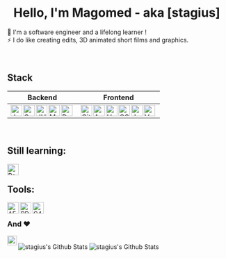 <h1 align="center">Hello, I'm Magomed - aka [stagius]</h1>
<p align="center">
  
🔭 I'm a software engineer and a lifelong learner !<br />
⚡ I do like creating edits, 3D animated short films and graphics.

</p>

<br />
  
<h2>Stack</h2>

| Backend | Frontend |
| --- | --- |
| <img align="left" alt="Java" width="26px" src="https://www.vectorlogo.zone/logos/java/java-wordmark.svg" /> <img align="left" alt="Spring" width="26px" src="https://simpleicons.org/icons/spring.svg" /> <img align="left" alt="JUnit5" width="26px" src="https://simpleicons.org/icons/junit5.svg" /> <img align="left" alt="MySQL" width="26px" src="https://simpleicons.org/icons/postgresql.svg" /> <img align="left" alt="Docker" width="26px" src="https://simpleicons.org/icons/docker.svg" /> | <img align="left" alt="Git" width="26px" src="https://simpleicons.org/icons/git.svg" /> <img align="left" alt="Angular" width="26px" src="https://simpleicons.org/icons/angular.svg" /> <img align="left" alt="HTML5" width="26px" src="https://simpleicons.org/icons/html5.svg" /> <img align="left" alt="CSS3" width="26px" src="https://simpleicons.org/icons/css3.svg" /> <img align="left" alt="JavaScript" width="26px" src="https://simpleicons.org/icons/javascript.svg" /> <img align="left" alt="Vue.js" width="26px" src="https://simpleicons.org/icons/vuedotjs.svg" /> |

<br />

<h2>Still learning:</h2>

<img align="left" alt="React" width="26px" src="https://simpleicons.org/icons/react.svg" />

<br />

<h2>Tools:</h2>

<img align="left" alt="AE" width="26px" src="https://simpleicons.org/icons/adobeaftereffects.svg" />
<img align="left" alt="PD" width="26px" src="https://simpleicons.org/icons/adobephotoshop.svg" />
<img align="left" alt="C4D" width="26px" src="https://simpleicons.org/icons/cinema4d.svg" />

<br />

### And ❤️ 

<img align="left" alt="iJ" width="22px" src="https://simpleicons.org/icons/intellijidea.svg" />

<br />

<img alt="stagius's Github Stats" src="https://github-readme-stats.vercel.app/api/pin/?username=stagius&repo=material-components-web&theme=buefy" />

<img alt="stagius's Github Stats" src="https://github-readme-stats.vercel.app/api/top-langs/?username=stagius&card_width=500&theme=buefy" />

